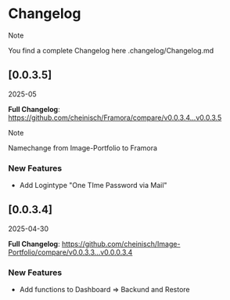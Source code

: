 # Changelog

> [!NOTE]
> You find a complete Changelog here .changelog/Changelog.md

## [0.0.3.5]
2025-05

**Full Changelog**: https://github.com/cheinisch/Framora/compare/v0.0.3.4...v0.0.3.5

> [!NOTE]
> Namechange from Image-Portfolio to Framora

### New Features
- Add Logintype "One TIme Password via Mail"

## [0.0.3.4]
2025-04-30

**Full Changelog**: https://github.com/cheinisch/Image-Portfolio/compare/v0.0.3.3...v0.0.0.3.4

### New Features
- Add functions to Dashboard => Backund and Restore

